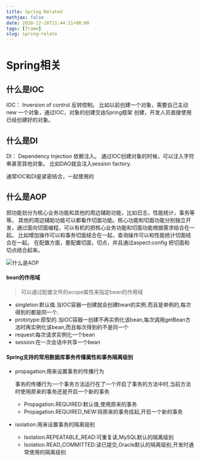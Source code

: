 ```yaml
---
title: Spring Related
mathjax: false
date: 2020-12-16T21:44:11+08:00
tags: [frame]
slug: spring-relate
---
```


# Spring相关

## 什么是IOC

IOC： Inversion of control 反转控制。 比如以前创建一个对象，需要自己主动new 一个对象，通过IOC，对象的创建交由Spring框架 创建，开发人员直接使用已经创建好的对象。

## 什么是DI

DI： Dependency Injection 依赖注入。 通过IOC创建对象的时候，可以注入字符串甚至其他对象。 比如DAO就会注入session factory.

通常IOC和DI是紧密结合，一起使用的

## 什么是AOP

把功能划分为核心业务功能和其他的周边辅助功能，比如日志，性能统计，事务等等。 其他的周边辅助功能可以都看作切面功能。核心功能和切面功能分别独立开发，通过面向切面编程，可以有机的把核心业务功能和切面功能根据需求结合在一起。 比如增加操作可以和事务切面结合在一起，查询操作可以和性能统计切面结合在一起。
在配置方面，要配置切面，切点，并且通过aspect:config 把切面和切点结合起来。

![什么是AOP](https://cdn.kayleh.top/gh/kayleh/cdn2/Spring的作用域/2025.png)

#### bean的作用域

> 可以通过配置文件的scope属性来指定bean的作用域

- singleton:默认值.当IOC容器一创建就会创建bean的实例.而且是单例的,每次得到的都是同一个.
- prototype:原型的.当IOC容器一创建不再实例化该bean,每次调用getBean方法时再实例化该bean,而且每次得到的不是同一个
- request:每次请求实例化一个bean
- session:在一次会话中共享一个bean

#### Spring支持的常用数据库事务传播属性和事务隔离级别

- propagation:用来设置事务的传播行为

  事务的传播行为:一个事务方法运行在了一个开启了事务的方法中时,当前方法时使用原来的事务还是开启一个新的事务

  - Propagation.REQUIRED:默认值,使用原来的事务
  - Propagation.REQUIRED_NEW:将原来的事务挂起,开启一个新的事务

- isolation:用来设置事务的隔离级别

  - Isolation.REPEATABLE_READ:可重复读,MySQL默认的隔离级别
  - Isolation.READ_COMMITTED:读已提交,Oracle默认的隔离级别,开发时通常使用的隔离级别
